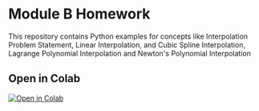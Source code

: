 # Module B Homework

This repository contains Python examples for concepts like Interpolation Problem Statement, Linear Interpolation, and Cubic Spline Interpolation, Lagrange Polynomial Interpolation and Newton's Polynomial Interpolation

## Open in Colab
[![Open in Colab](https://colab.research.google.com/assets/colab-badge.svg)](https://colab.research.google.com/github/Rohitcvs/Module-B-HW-MAT-421/blob/main/ModuleB_HW.ipynb)
